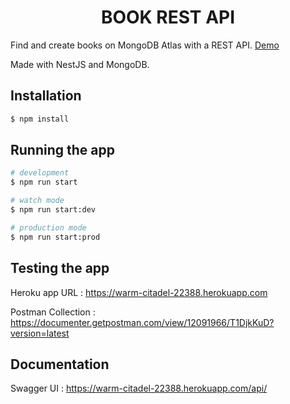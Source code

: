 <h1 align="center">
  BOOK REST API
</h1>

Find and create books on MongoDB Atlas with a REST API. <a href="https://documenter.getpostman.com/view/12091966/T1DjkKuD?version=latest">Demo</a>

Made with NestJS and MongoDB.

## Installation

```bash
$ npm install
```

## Running the app

```bash
# development
$ npm run start

# watch mode
$ npm run start:dev

# production mode
$ npm run start:prod
```

## Testing the app

Heroku app URL : https://warm-citadel-22388.herokuapp.com

Postman Collection : https://documenter.getpostman.com/view/12091966/T1DjkKuD?version=latest


## Documentation

Swagger UI : https://warm-citadel-22388.herokuapp.com/api/